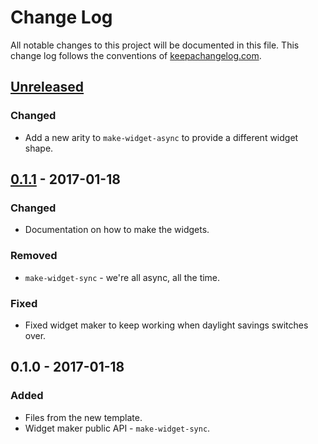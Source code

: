 # Change Log
All notable changes to this project will be documented in this file. This change log follows the conventions of [keepachangelog.com](http://keepachangelog.com/).

## [Unreleased]
### Changed
- Add a new arity to `make-widget-async` to provide a different widget shape.

## [0.1.1] - 2017-01-18
### Changed
- Documentation on how to make the widgets.

### Removed
- `make-widget-sync` - we're all async, all the time.

### Fixed
- Fixed widget maker to keep working when daylight savings switches over.

## 0.1.0 - 2017-01-18
### Added
- Files from the new template.
- Widget maker public API - `make-widget-sync`.

[Unreleased]: https://github.com/your-name/c-migrator/compare/0.1.1...HEAD
[0.1.1]: https://github.com/your-name/c-migrator/compare/0.1.0...0.1.1
